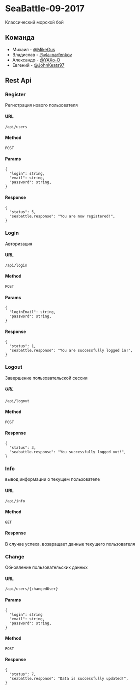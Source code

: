 # SeaBattle-09-2017

Классический морской бой
## Команда

- Михаил - [@MikeGus](https://github.com/MikeGus)
- Владислав - [@vla-parfenkov](https://github.com/vla-parfenkov)
- Александр - [@YAXo-O](https://github.com/YAXo-O)
- Евгений - [@JohnKeats97](https://github.com/JohnKeats97) 

## Rest Api 

### Register
Регистрация нового пользователя
#### URL
`/api/users`
#### Method
`POST`
#### Params
```
{
  "login": string,
  "email": string,
  "password": string,
}
```
#### Response
```
{
  "status": 5,
  "seabattle.response": "You are now registered!",
}
```
### Login
Авторизация
#### URL
`/api/login`
#### Method
`POST`
#### Params
```
{
  "loginEmail": string, 
  "password": string,
}
```
#### Response
```
{
  "status": 1,
  "seabattle.response": "You are successfully logged in!",
}
```

### Logout
Завершение пользовательской сессии
##### URL
`/api/logout`
#### Method
`POST`
#### Response
```
{
  "status": 3,
  "seabattle.response": "You successfully logged out!",
}
```
### Info
вывод информации о текущем пользователе
#### URL
`/api/info`
#### Method
`GET`
#### Response
В случае успеха, возвращает данные текущего пользователя

### Change
Обновление пользовательских данных
#### URL
`/api/users/{changedUser}`
#### Params
```
{
  "login": string
  "email": string,
  "password": string,
}
```
#### Method
`POST`
#### Response
```
{
  "status": 7,
  "seabattle.response": "Data is successfully updated!",
}
```
 
 
